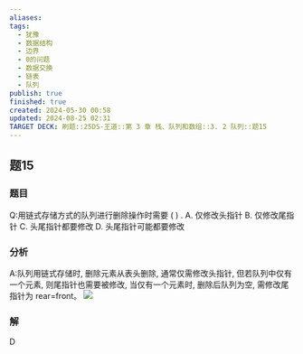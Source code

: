 ```yaml
---
aliases: 
tags:
  - 犹豫
  - 数据结构
  - 边界
  - 0的问题
  - 数据交换
  - 链表
  - 队列
publish: true
finished: true
created: 2024-05-30 00:58
updated: 2024-08-25 02:31
TARGET DECK: 刷题::25DS-王道::第 3 章 栈、队列和数组::3. 2 队列::题15
---
```

## 题15
### 题目
Q:用链式存储方式的队列进行删除操作时需要 ( ) .
A. 仅修改头指针 
B. 仅修改尾指针
C. 头尾指针都要修改 
D. 头尾指针可能都要修改
### 分析
A:队列用链式存储时, 删除元素从表头删除, 通常仅需修改头指针, 但若队列中仅有一个元素, 则尾指针也需要被修改, 当仅有一个元素时, 删除后队列为空, 需修改尾指针为 rear=front。
![](https://img.hwenyi.live/202408251807418.webp)
### 解
D
